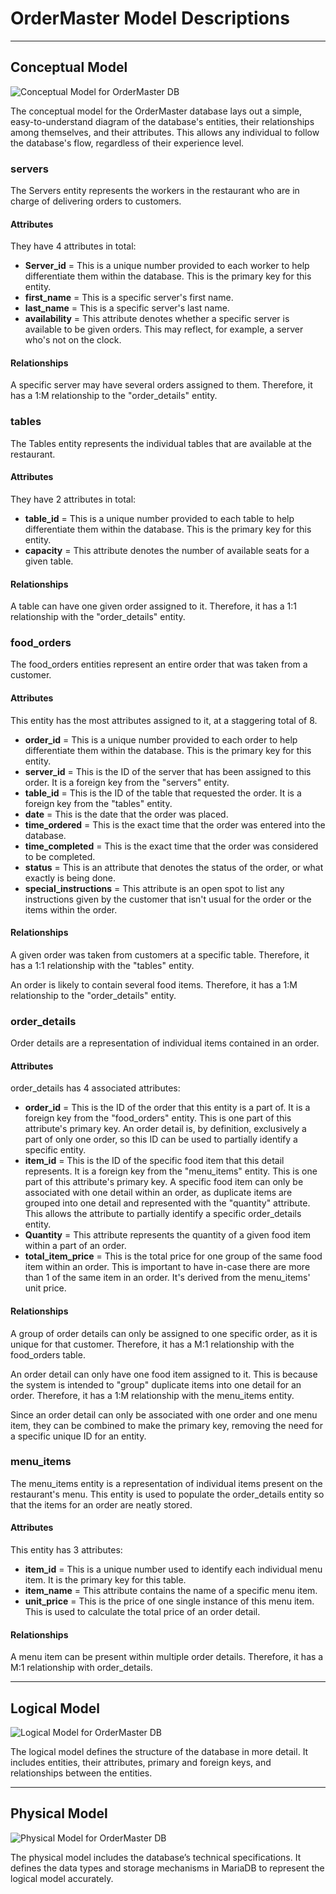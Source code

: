 # OrderMaster Model Descriptions
---
## Conceptual Model
![Conceptual Model for OrderMaster DB](CS3900_OrderMaster_Conceptual.png)

The conceptual model for the OrderMaster database lays out a simple, easy-to-understand diagram of the database's entities, their relationships among themselves, and their attributes. This allows any individual to follow the database's flow, regardless of their experience level.

### servers
The Servers entity represents the workers in the restaurant who are in charge of delivering orders to customers.

#### Attributes
They have 4 attributes in total:
- **Server_id** = This is a unique number provided to each worker to help differentiate them within the database. This is the primary key for this entity.
- **first_name** = This is a specific server's first name.
- **last_name** = This is a specific server's last name.
- **availability** = This attribute denotes whether a specific server is available to be given orders. This may reflect, for example, a server who's not on the clock.

#### Relationships
A specific server may have several orders assigned to them. Therefore, it has a 1:M relationship to the "order_details" entity.

### tables
The Tables entity represents the individual tables that are available at the restaurant.

#### Attributes
They have 2 attributes in total:
- **table_id** = This is a unique number provided to each table to help differentiate them within the database. This is the primary key for this entity.
- **capacity** = This attribute denotes the number of available seats for a given table.
#### Relationships
A table can have one given order assigned to it. Therefore, it has a 1:1 relationship with the "order_details" entity.

### food_orders
The food_orders entities represent an entire order that was taken from a customer.

#### Attributes
This entity has the most attributes assigned to it, at a staggering total of 8.
- **order_id** = This is a unique number provided to each order to help differentiate them within the database. This is the primary key for this entity.
- **server_id** = This is the ID of the server that has been assigned to this order. It is a foreign key from the "servers" entity.
- **table_id** = This is the ID of the table that requested the order. It is a foreign key from the "tables" entity.
- **date** = This is the date that the order was placed.
- **time_ordered** = This is the exact time that the order was entered into the database.
- **time_completed** = This is the exact time that the order was considered to be completed.
- **status** = This is an attribute that denotes the status of the order, or what exactly is being done.
- **special_instructions** = This attribute is an open spot to list any instructions given by the customer that isn't usual for the order or the items within the order.
  
#### Relationships
A given order was taken from customers at a specific table. Therefore, it has a 1:1 relationship with the "tables" entity.

An order is likely to contain several food items. Therefore, it has a 1:M relationship to the "order_details" entity.

### order_details
Order details are a representation of individual items contained in an order.

#### Attributes
order_details has 4 associated attributes:
- **order_id** = This is the ID of the order that this entity is a part of. It is a foreign key from the "food_orders" entity. This is one part of this attribute's primary key. An order detail is, by definition, exclusively a part of only one order, so this ID can be used to partially identify a specific entity.
- **item_id** = This is the ID of the specific food item that this detail represents. It is a foreign key from the "menu_items" entity. This is one part of this attribute's primary key. A specific food item can only be associated with one detail within an order, as duplicate items are grouped into one detail and represented with the "quantity" attribute. This allows the attribute to partially identify a specific order_details entity.
- **Quantity** = This attribute represents the quantity of a given food item within a part of an order.
- **total_item_price** = This is the total price for one group of the same food item within an order. This is important to have in-case there are more than 1 of the same item in an order. It's derived from the menu_items' unit price.
#### Relationships
A group of order details can only be assigned to one specific order, as it is unique for that customer. Therefore, it has a M:1 relationship with the food_orders table.

An order detail can only have one food item assigned to it. This is because the system is intended to "group" duplicate items into one detail for an order. Therefore, it has a 1:M relationship with the menu_items entity.

Since an order detail can only be associated with one order and one menu item, they can be combined to make the primary key, removing the need for a specific unique ID for an entity.

### menu_items

The menu_items entity is a representation of individual items present on the restaurant's menu. This entity is used to populate the order_details entity so that the items for an order are neatly stored.
#### Attributes
This entity has 3 attributes:
- **item_id** = This is a unique number used to identify each individual menu item. It is the primary key for this table.
- **item_name** = This attribute contains the name of a specific menu item.
- **unit_price** = This is the price of one single instance of this menu item. This is used to calculate the total price of an order detail.
#### Relationships
A menu item can be present within multiple order details. Therefore, it has a M:1 relationship with order_details.


---
## **Logical Model**

![Logical Model for OrderMaster DB](CS3900_OrderMaster_Logical.png)

The logical model defines the structure of the database in more detail. It includes entities, their attributes, primary and foreign keys, and relationships between the entities. 

---
## **Physical Model**

![Physical Model for OrderMaster DB](CS3900_OrderMaster_Physical.png)

The physical model includes the database’s technical specifications. It defines the data types and storage mechanisms in MariaDB to represent the logical model accurately. 
